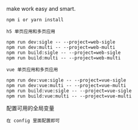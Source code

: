 make work easy and smart.



```
npm i or yarn install
```

```
h5 单页应用和多页应用

npm run dev:sigle -- --project=web-sigle
npm run dev:multi -- --project=web-multi
npm run build:sigle -- --project=web-sigle
npm run build:multi -- --project=web-multi
```


```
vue 单页应用和多页应用

npm run dev:vue:sigle -- --project=vue-sigle
npm run dev:vue:multi -- --project=vue-multi
npm run build:vue:sigle -- --project=vue-sigle
npm run build:vue:multi -- --project=vue-multi
```


配置可用的全局变量

```
在 config 里面配置即可
```